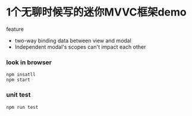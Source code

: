 # 1个无聊时候写的迷你MVVC框架demo

feature
 - two-way binding data between view and modal
 - Independent modal's scopes can't impact each other


### look in browser
```
npm insatll
npm start

```

### unit test
```
npm run test
```
